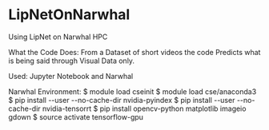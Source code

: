 # LipNetOnNarwhal
Using LipNet on Narwhal  HPC

What the Code Does: 
From a Dataset of short videos the code Predicts what is being said through Visual Data only.

Used: Jupyter Notebook and Narwhal

Narwhal Environment:
$ module load cseinit
$ module load cse/anaconda3
$ pip install --user --no-cache-dir nvidia-pyindex
$ pip install --user --no-cache-dir nvidia-tensorrt
$ pip install opencv-python matplotlib imageio gdown
$ source activate tensorflow-gpu
